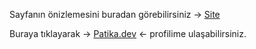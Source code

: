 Sayfanın önizlemesini buradan görebilirsiniz -> [Site](https://burakkalay.github.io/Kodluyoruz-FrontEnd/Bootstrap/Odev_1/index.html)

Buraya tıklayarak -> [Patika.dev](https://academy.patika.dev/tr/profile) <- profilime ulaşabilirsiniz.
